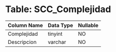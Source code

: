 # Table: SCC_Complejidad

| Column Name | Data Type | Nullable |
|-------------|-----------|----------|
| Complejidad | tinyint | NO |
| Descripcion | varchar | NO |
